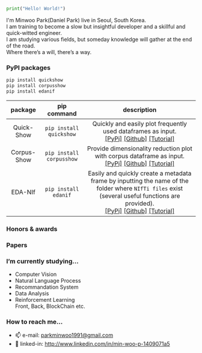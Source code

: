 ```python
print("Hello! World!")
```

I'm Minwoo Park(Daniel Park) live in Seoul, South Korea.
<BR>
I am training to become a slow but insightful developer and a skillful and quick-witted engineer. <br>
I am studying various fields, but someday knowledge will gather at the end of the road. <Br>
Where there’s a will, there’s a way. <Br>


  
### PyPI packages
```bash
pip install quickshow
pip install corpusshow
pip install edanif
```
  
  |package | pip command | description |
  |:--:|:--:|:--:|
  |Quick-Show| `pip install quickshow` | Quickly and easily plot frequently used dataframes as input. <br> [[PyPi]](https://pypi.org/project/quickshow/) [[Github]](https://github.com/DSDanielPark/corpus-show) [[Tutorial]](https://github.com/DSDanielPark/quick-show/blob/main/tutorial/tutorial.ipynb)|
  |Corpus-Show| `pip install corpusshow` |Provide dimensionality reduction plot with corpus dataframe as input. <br> [[PyPi]](https://pypi.org/project/corpusshow/) [[Github]](https://github.com/DSDanielPark/corpus-show) [[Tutorial]](https://github.com/DSDanielPark/corpus-show/blob/main/tutorials/corpusshow_tutorial.ipynb) |
  |EDA-NIf| `pip install edanif` |Easily and quickly create a metadata frame by inputting the name of the folder where `NIfTi files` exist (several useful functions are provided). <br> [[PyPi]](https://pypi.org/project/edanif/) [[Github]](https://github.com/DSDanielPark/EDA-NIf) [[Tutorial]](https://github.com/DSDanielPark/EDA-NIf/blob/main/tutorials/edanif_tutorial.ipynb)|
  
  
### Honors & awards
  
  
### Papers

### I’m currently studying...
- Computer Vision
- Natural Language Process
- Recommandation System
- Data Analysis
- Reinforcement Learning
<br> Front, Back, BlockChain etc. 

### How to reach me...
- 📫 e-mail: parkminwoo1991@gmail.com
- 💬 linked-in: http://www.linkedin.com/in/min-woo-p-1409071a5
